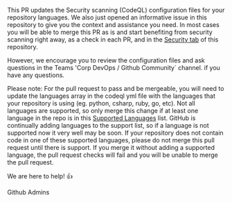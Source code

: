 This PR updates the Security scanning (CodeQL) configuration files for your repository languages. We also just opened an informative issue in this repository to give you the context and assistance you need. In most cases you will be able to merge this PR as is and start benefiting from security scanning right away, as a check in each PR, and in the [Security tab](https://github.com/{organization}/{repository}/security/code-scanning) of this repository. 

However, we encourage you to review the configuration files and ask questions in the Teams 'Corp DevOps / Github Community` channel. if you have any questions.

Please note: For the pull request to pass and be mergeable, you will need to update the languages array in the codeql yml file with the languages that your repository is using (eg. python, csharp, ruby, go, etc). Not all languages are supported, so only merge this change if at least one language in the repo is in this [Supported Languages](https://codeql.github.com/docs/codeql-overview/supported-languages-and-frameworks/) list. GitHub is continually adding languages to the support list, so if a language is not supported now it very well may be soon. If your repository does not contain code in one of these supported languages, please do not merge this pull request until there is support. If you merge it without adding a supported language, the pull request checks will fail and you will be unable to merge the pull request.

We are here to help! :thumbsup:

Github Admins
